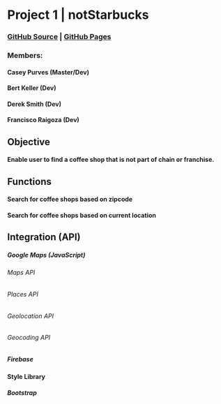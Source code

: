 # Project 1 | notStarbucks

### [GitHub Source](https://github.com/caseyjames95/Project1) | [GitHub Pages](https://www.google.com)

### Members:
#### Casey Purves (Master/Dev)
#### Bert Keller (Dev)
#### Derek Smith (Dev)
#### Francisco Raigoza (Dev)


## Objective
#### Enable user to find a coffee shop that is not part of chain or franchise.

## Functions
#### Search for coffee shops based on zipcode
#### Search for coffee shops based on current location

## Integration (API)
##### Google Maps (JavaScript)
###### Maps API
###### Places API
###### Geolocation API
###### Geocoding API
##### Firebase
#### Style Library
##### Bootstrap
